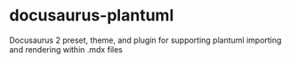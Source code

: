# docusaurus-plantuml
Docusaurus 2 preset, theme, and plugin for supporting plantuml importing and rendering within .mdx files
